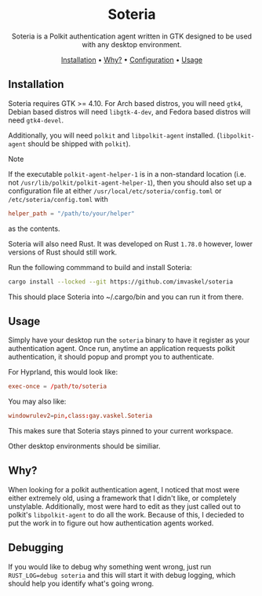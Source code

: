 <div align="center">

# Soteria

Soteria is a Polkit authentication agent written in GTK designed to be used with any desktop environment.

[Installation](#installation) •
[Why?](#why) •
[Configuration](#configuration) •
[Usage](#usage)

</div>

## Installation

Soteria requires GTK >= 4.10. For Arch based distros, you will need
`gtk4`, Debian based distros will need `libgtk-4-dev`, and Fedora
based distros will need `gtk4-devel`.

Additionally, you will need `polkit` and `libpolkit-agent` installed.
(`libpolkit-agent` should be shipped with `polkit`).


> [!NOTE]
> If the executable `polkit-agent-helper-1`
> is in a non-standard location (i.e. not `/usr/lib/polkit/polkit-agent-helper-1`), then you should also set up a configuration file
> at either ``/usr/local/etc/soteria/config.toml`` or ``/etc/soteria/config.toml`` with
> ```toml
> helper_path = "/path/to/your/helper"
> ```
> as the contents.

Soteria will also need Rust. It was developed on Rust `1.78.0` however,
lower versions of Rust should still work.

Run the following commmand to build and install Soteria:

```bash
cargo install --locked --git https://github.com/imvaskel/soteria
```

This should place Soteria into ~/.cargo/bin and you can run it from there.

## Usage

Simply have your desktop run the `soteria` binary to have it register as your authentication agent. Once run, anytime an application requests polkit authentication, it should popup and prompt you to authenticate.

For Hyprland, this would look like:

```conf
exec-once = /path/to/soteria
```

You may also like:

```conf
windowrulev2=pin,class:gay.vaskel.Soteria
```

This makes sure that Soteria stays pinned to your current workspace.

Other desktop environments should be similiar.

## Why?

When looking for a polkit authentication agent, I noticed that most were either extremely old, using a framework that I didn't like, or completely unstylable.
Additionally, most were hard to edit as they just called out to polkit's `libpolkit-agent` to do all the work. Because of this, I decieded to put the work in to figure out how authentication agents worked.

## Debugging

If you would like to debug why something went wrong, just run `RUST_LOG=debug soteria` and this will start it with debug logging, which should help you identify what's going wrong.
